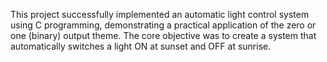 This project successfully implemented an automatic light control system using C
programming, demonstrating a practical application of the zero or one (binary)
output theme. The core objective was to create a system that automatically
switches a light ON at sunset and OFF at sunrise.
